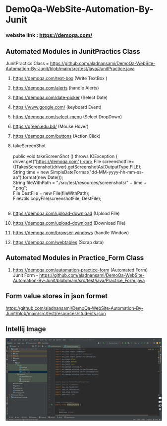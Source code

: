 # DemoQa-WebSite-Automation-By-Junit
### website link : https://demoqa.com/
## Automated Modules in JunitPractics Class  
JunitPractics Class   = https://github.com/aladnansami/DemoQa-WebSite-Automation-By-Junit/blob/main/src/test/java/JunitPractice.java
1. https://demoqa.com/text-box (Write TextBox )<br>
2. https://demoqa.com/alerts  (handle Alerts) <br>
3. https://demoqa.com/date-picker (Select Date) <br>
4. https://www.google.com/ (keyboard Event) <br>
5. https://demoqa.com/select-menu (Select DropDown)<br>
6. https://green.edu.bd/ (Mouse Hover)<br>
7. https://demoqa.com/buttons  (Action Click)<br>
8. takeScreenShot <br>     
public void takeScreenShot () throws IOException {<br> 
        driver.get("https://demoqa.com");<br> 
        File screenshotfile= ((TakesScreenshot)driver).getScreenshotAs(OutputType.FILE);<br> 
        String time = new SimpleDateFormat("dd-MM-yyyy-hh-mm-ss-aa").format(new Date());<br> 
        String fileWithPath = "./src/test/resources/screenshots/" + time + ".png";<br> 
        File DestFile = new File(fileWithPath);<br> 
        FileUtils.copyFile(screenshotFile, DestFile);<br><br> 

9. https://demoqa.com/upload-download (Upload File) <br>
10. https://demoqa.com/upload-download (Download File) <br>
11. https://demoqa.com/browser-windows (handle Window)<br>
12. https://demoqa.com/webtables (Scrap data) <br>

## Automated Modules in Practice_Form Class 
1. https://demoqa.com/automation-practice-form (Automated Form) <br>
Junit Form - https://github.com/aladnansami/DemoQa-WebSite-Automation-By-Junit/blob/main/src/test/java/Practice_Form.java

## Form value stores in json formet
https://github.com/aladnansami/DemoQa-WebSite-Automation-By-Junit/blob/main/src/test/resources/students.json

## Intellij Image
<img src="https://github.com/aladnansami/DemoQa-WebSite-Automation-By-Junit/blob/main/report.png">
